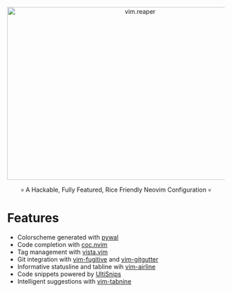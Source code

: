 <p align="center">
  <img src="https://gideonwolfe.com/img/neovim/reaper/ascii.png" width="600" height="400" title="vim.reaper">
</p>
   
<p align="center">💀 A Hackable, Fully Featured, Rice Friendly Neovim Configuration 💀</p>

# Features

* Colorscheme generated with [pywal](https://github.com/dylanaraps/pywal)
* Code completion with [coc.nvim](https://github.com/neoclide/coc.nvim)
* Tag management with [vista.vim](https://github.com/liuchengxu/vista.vim)
* Git integration with [vim-fugitive](https://github.com/tpope/vim-fugitive) and [vim-gitgutter](https://github.com/airblade/vim-gitgutter)
* Informative statusline and tabline wih [vim-airline](https://github.com/vim-airline/vim-airline)
* Code snippets powered by [UltiSnips](https://github.com/sirver/UltiSnips)
* Intelligent suggestions with [vim-tabnine](https://github.com/zxqfl/tabnine-vim)

